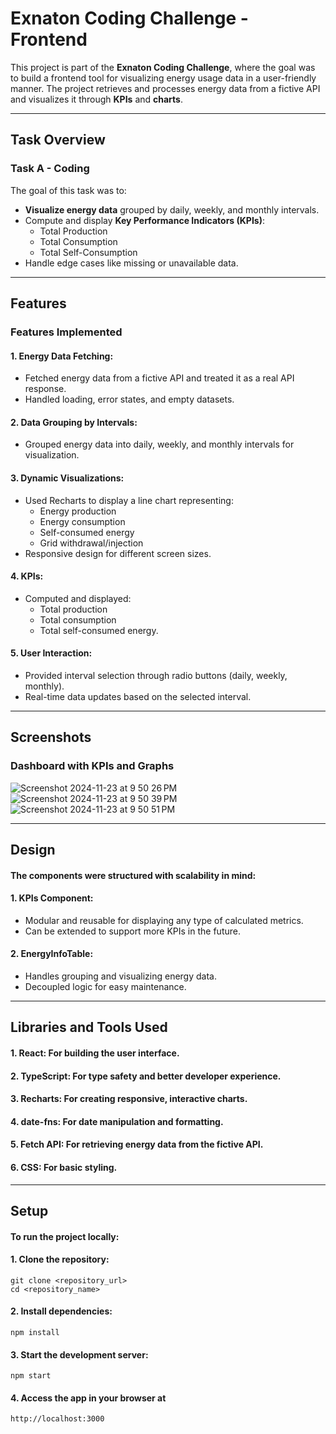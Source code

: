 # Exnaton Coding Challenge - Frontend

This project is part of the **Exnaton Coding Challenge**, where the goal was to build a frontend tool for visualizing energy usage data in a user-friendly manner. The project retrieves and processes energy data from a fictive API and visualizes it through **KPIs** and **charts**.

---

## Task Overview

### Task A - Coding
The goal of this task was to:
- **Visualize energy data** grouped by daily, weekly, and monthly intervals.
- Compute and display **Key Performance Indicators (KPIs)**:
  - Total Production
  - Total Consumption
  - Total Self-Consumption
- Handle edge cases like missing or unavailable data.

---

## Features

### Features Implemented
#### 1. **Energy Data Fetching:**
- Fetched energy data from a fictive API and treated it as a real API response.
- Handled loading, error states, and empty datasets.

#### 2. **Data Grouping by Intervals:**
- Grouped energy data into daily, weekly, and monthly intervals for visualization.

#### 3. **Dynamic Visualizations:**
- Used Recharts to display a line chart representing:
  - Energy production
  - Energy consumption
  - Self-consumed energy
  - Grid withdrawal/injection
- Responsive design for different screen sizes.

#### 4. **KPIs:**
- Computed and displayed:
  - Total production
  - Total consumption
  - Total self-consumed energy.
 
#### 5. **User Interaction:**
- Provided interval selection through radio buttons (daily, weekly, monthly).
- Real-time data updates based on the selected interval.

---

## Screenshots

### **Dashboard with KPIs and Graphs**
![Screenshot 2024-11-23 at 9 50 26 PM](https://github.com/user-attachments/assets/fe350179-5686-410b-9437-860bd18a6429)
![Screenshot 2024-11-23 at 9 50 39 PM](https://github.com/user-attachments/assets/1cd0fdd1-55e5-417b-b610-4186bf1fb87a)
![Screenshot 2024-11-23 at 9 50 51 PM](https://github.com/user-attachments/assets/2747f265-62d4-47c5-9566-e6bef96cddcc)


---

## Design 

#### The components were structured with scalability in mind:

#### 1. **KPIs Component:**
- Modular and reusable for displaying any type of calculated metrics.
- Can be extended to support more KPIs in the future.

#### 2. **EnergyInfoTable:**
- Handles grouping and visualizing energy data.
- Decoupled logic for easy maintenance.

---

## Libraries and Tools Used
#### 1. **React**: For building the user interface.
#### 2. **TypeScript**: For type safety and better developer experience.
#### 3. **Recharts**: For creating responsive, interactive charts.
#### 4. **date-fns**: For date manipulation and formatting.
#### 5. **Fetch API**: For retrieving energy data from the fictive API.
#### 6. **CSS**: For basic styling.

---

## Setup

#### To run the project locally:

#### 1. Clone the repository:
    git clone <repository_url>
    cd <repository_name>
#### 2. Install dependencies:
    npm install
#### 3. Start the development server:
    npm start
#### 4. Access the app in your browser at 
    http://localhost:3000
